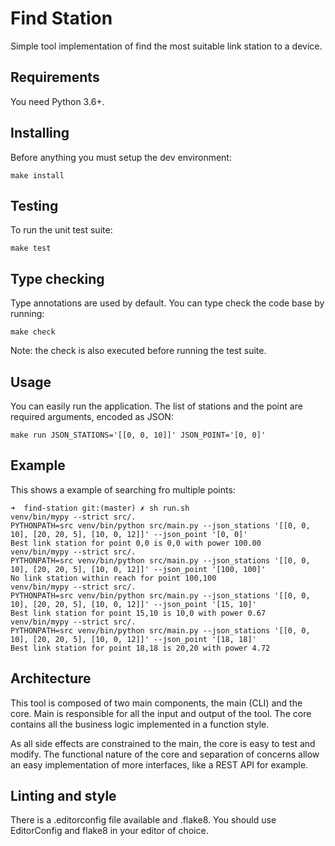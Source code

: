 # Find Station

Simple tool implementation of find the most suitable link station to a device.

## Requirements

You need Python 3.6+.

## Installing

Before anything you must setup the dev environment:

	make install

## Testing

To run the unit test suite:

	make test

## Type checking

Type annotations are used by default. You can type check the code base by running:

	make check

Note: the check is also executed before running the test suite.

## Usage

You can easily run the application. The list of stations and the point are required arguments, encoded as JSON:

	make run JSON_STATIONS='[[0, 0, 10]]' JSON_POINT='[0, 0]'

## Example

This shows a example of searching fro multiple points:

```
➜  find-station git:(master) ✗ sh run.sh
venv/bin/mypy --strict src/.
PYTHONPATH=src venv/bin/python src/main.py --json_stations '[[0, 0, 10], [20, 20, 5], [10, 0, 12]]' --json_point '[0, 0]'
Best link station for point 0,0 is 0,0 with power 100.00
venv/bin/mypy --strict src/.
PYTHONPATH=src venv/bin/python src/main.py --json_stations '[[0, 0, 10], [20, 20, 5], [10, 0, 12]]' --json_point '[100, 100]'
No link station within reach for point 100,100
venv/bin/mypy --strict src/.
PYTHONPATH=src venv/bin/python src/main.py --json_stations '[[0, 0, 10], [20, 20, 5], [10, 0, 12]]' --json_point '[15, 10]'
Best link station for point 15,10 is 10,0 with power 0.67
venv/bin/mypy --strict src/.
PYTHONPATH=src venv/bin/python src/main.py --json_stations '[[0, 0, 10], [20, 20, 5], [10, 0, 12]]' --json_point '[18, 18]'
Best link station for point 18,18 is 20,20 with power 4.72
```

## Architecture

This tool is composed of two main components, the main (CLI) and the core. Main is responsible for all the input and output of the tool. The core contains all the business logic implemented in a function style.

As all side effects are constrained to the main, the core is easy to test and modify. The functional nature of the core and separation of concerns allow an easy implementation of more interfaces, like a REST API for example.

## Linting and style

There is a .editorconfig file available and .flake8. You should use EditorConfig and flake8 in your editor of choice.